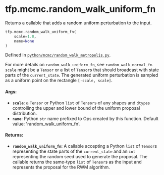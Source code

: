 <div itemscope itemtype="http://developers.google.com/ReferenceObject">
<meta itemprop="name" content="tfp.mcmc.random_walk_uniform_fn" />
<meta itemprop="path" content="Stable" />
</div>

# tfp.mcmc.random_walk_uniform_fn

Returns a callable that adds a random uniform perturbation to the input.

``` python
tfp.mcmc.random_walk_uniform_fn(
    scale=1.0,
    name=None
)
```



Defined in [`python/mcmc/random_walk_metropolis.py`](https://github.com/tensorflow/probability/tree/master/tensorflow_probability/python/mcmc/random_walk_metropolis.py).

<!-- Placeholder for "Used in" -->

For more details on `random_walk_uniform_fn`, see
`random_walk_normal_fn`. `scale` might
be a `Tensor` or a list of `Tensor`s that should broadcast with state parts
of the `current_state`. The generated uniform perturbation is sampled as a
uniform point on the rectangle `[-scale, scale]`.

#### Args:

* <b>`scale`</b>: a `Tensor` or Python `list` of `Tensor`s of any shapes and `dtypes`
  controlling the upper and lower bound of the uniform proposal
  distribution.
* <b>`name`</b>: Python `str` name prefixed to Ops created by this function.
    Default value: 'random_walk_uniform_fn'.


#### Returns:

* <b>`random_walk_uniform_fn`</b>: A callable accepting a Python `list` of `Tensor`s
  representing the state parts of the `current_state` and an `int`
  representing the random seed used to generate the proposal. The callable
  returns the same-type `list` of `Tensor`s as the input and represents the
  proposal for the RWM algorithm.